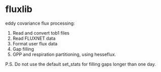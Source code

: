 # fluxlib
 eddy covariance flux processing:

1. Read and convert tob1 files
2. Read FLUXNET data
3. Format user flux data
4. Gap filling
5. GPP and respiration partitioning, using hesseflux.

P.S. Do not use the default set_stats for filling gaps longer than one day.
